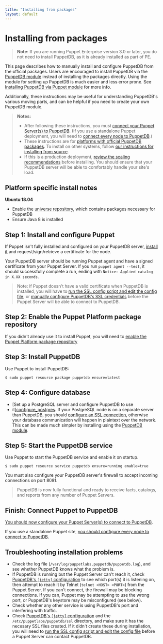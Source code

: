 ```yaml
---
title: "Installing from packages"
layout: default
---
```

# Installing from packages

[connect_server]: ./connect_puppet_server.markdown
[connect_apply]: ./connect_puppet_apply.markdown
[ssl_script]: ./maintain_and_tune.markdown#redo-ssl-setup-after-changing-certificates
[configure_postgres]: ./configure.markdown#using-postgresql
[configure_heap]: ./configure.markdown#configuring-the-java-heap-size
[configure_jetty]: ./configure.markdown#jetty-http-settings
[requirements]: ./index.markdown#standard-install-rhel-centos-debian-and-ubuntu
[install_module]: ./install_via_module.markdown
[module]: http://forge.puppet.com/puppetlabs/puppetdb
[postgres_ssl]: ./postgres_ssl.markdown

> **Note:** If you are running Puppet Enterprise version 3.0 or later, you do
> not need to install PuppetDB, as it is already installed as part of PE.

This page describes how to manually install and configure PuppetDB
from the official packages. Users are encouraged to install PuppetDB
via the [PuppetDB module][module] instead of installing the packages
directly. Using the module for setting up PuppetDB is much easier and
less error prone. See [Installing PuppetDB via Puppet
module][install_module] for more info.

Additionally, these instructions may be useful for understanding PuppetDB's
various moving parts, and can be helpful if you need to create your own PuppetDB
module.

> **Notes:**
>
> * After following these instructions, you must
>   [connect your Puppet Server(s) to PuppetDB][connect_server]. (If you use a
>   standalone Puppet deployment, you will need to
>   [connect every node to PuppetDB][connect_apply].)
> * These instructions are for
>   [platforms with official PuppetDB packages][requirements]. To install on
>   other systems, follow
>   [our instructions for installing from source](./install_from_source.markdown).
> * If this is a production deployment,
>   [review the scaling recommendations](./scaling_recommendations.markdown) before
>   installing. You should ensure that your PuppetDB server will be able to
>   comfortably handle your site's load.

## Platform specific install notes

**Ubuntu 18.04**
* Enable the [universe repository](https://help.ubuntu.com/community/Repositories/Ubuntu), which contains packages necessary for PuppetDB
* Ensure Java 8 is installed

## Step 1: Install and configure Puppet

If Puppet isn't fully installed and configured on your PuppetDB server,
[install it][installpuppet] and request/sign/retrieve a certificate for the
node.

[installpuppet]: https://puppet.com/docs/puppet/latest/install_pre.html

Your PuppetDB server should be running Puppet agent and have a signed
certificate from your Puppet Server. If you run `puppet agent --test`, it
should successfully complete a run, ending with `Notice: Applied catalog in X.XX
seconds`.

> Note: If Puppet doesn't have a valid certificate when PuppetDB is installed,
> you will have to
> [run the SSL config script and edit the config file][ssl_script], or
> [manually configure PuppetDB's SSL credentials][postgres_ssl] before
> the Puppet Server will be able to connect to PuppetDB.

## Step 2: Enable the Puppet Platform package repository

If you didn't already use it to install Puppet, you will need to
[enable the Puppet Platform package repository](https://puppet.com/docs/puppet/latest/puppet_platform.html)

## Step 3: Install PuppetDB

Use Puppet to install PuppetDB:

    $ sudo puppet resource package puppetdb ensure=latest

## Step 4: Configure database

- [Set up a PostgreSQL server and configure PuppetDB to use
- it][configure_postgres].
  If your PostgreSQL node is on a separate server than PuppetDB, you should
  [configure an SSL connection][postgres_ssl], otherwise your database
  communication will happen in plaintext over the network. This can be made
  much simpler by installing using the [PuppetDB module][module].

## Step 5: Start the PuppetDB service

Use Puppet to start the PuppetDB service and enable it on startup.

    $ sudo puppet resource service puppetdb ensure=running enable=true

You must also configure your PuppetDB server's firewall to accept incoming
connections on port 8081.

> PuppetDB is now fully functional and ready to receive facts, catalogs, and
> reports from any number of Puppet Servers.

## Finish: Connect Puppet to PuppetDB

[You should now configure your Puppet Server(s) to connect to PuppetDB][connect_server].

If you use a standalone Puppet site,
[you should configure every node to connect to PuppetDB][connect_apply].

## Troubleshooting installation problems

* Check the log file (`/var/log/puppetlabs.puppetdb/puppetdb.log`), and see
  whether PuppetDB knows what the problem is.
* If PuppetDB is running but the Puppet Server can't reach it, check
  [PuppetDB's `[jetty]` configuration][configure_jetty] to see which port(s) it
  is listening on, then attempt to reach it by Telnet (`telnet <HOST> <PORT>`)
  from the Puppet Server. If you can't connect, the firewall may be
  blocking connections. If you can, Puppet may be attempting to use the wrong
  port, or PuppetDB's keystore may be misconfigured (see below).
* Check whether any other service is using PuppetDB's port and interfering with
  traffic.
* Check [PuppetDB's `[jetty]` configuration][configure_jetty] and the
  `/etc/puppetlabs/puppetdb/ssl` directory, and make sure it has the necesary
  SSL files created. If it didn't create these during installation, you will
  need to [run the SSL config script and edit the config file][ssl_script]
  before a Puppet Server can contact PuppetDB.
